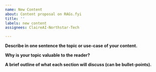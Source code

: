```yaml
---
name: New Content
about: Content proposal on RAGs.fyi
title: ''
labels: new content
assignees: ClaireAI-Northstar-Tech

---
```


**Describe in one sentence the topic or use-case of your content.**


**Why is your topic valuable to the reader?**


**A brief outline of what each section will discuss (can be bullet-points).**
